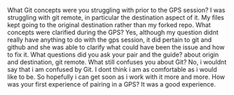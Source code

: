 What Git concepts were you struggling with prior to the GPS session?
I was struggling with git remote, in particular the destination aspect of it. My files kept going to the original destination rather than my forked repo.
What concepts were clarified during the GPS?
Yes, although my question didnt really have anything to do with the gps session, it did pertain to git and github and she was able to clarify what could have been the issue and how to fix it.
What questions did you ask your pair and the guide?
about origin and destination, git remote.
What still confuses you about Git?
No, i wouldnt say that i am confused by Git. I dont think i am as comfortable as i would like to be. So hopefully i can get soon as i work with it more and more.
How was your first experience of pairing in a GPS?
It was a good experience.